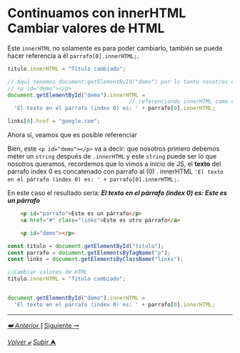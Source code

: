# Continuamos con innerHTML Cambiar valores de HTML

Este `innerHTML` no solamente es para poder cambiarlo, también se puede hacer referencia a él 
`parrafo[0].innerHTML;`.

```js
titulo.innerHTML = "Título cambiado";

// Aquí tenemos document.getElementById("demo") por lo tanto nosotros estaríamos seleccionando 
// <p id="demo"></p>
document.getElementById("demo").innerHTML = 
                                      // referenciando innerHTML como es esta parte
  'El texto en el párrafo (index 0) es: ' + parrafo[0].innerHTML;

links[0].href = "google.com";
```
Ahora sí, veamos que es posible referenciar ` `

Bien, este `<p id="demo"></p>` va a decir: que nosotros primero debemos meter un `string` después de `.innerHTML` y este `string` puede ser lo que nosotros queramos, recordemos que lo vimos a inicio de JS, el **texto** del párrafo index 0 es concatenado con parrafo al (0) . innerHTML `'El texto en el párrafo (index 0) es: ' + parrafo[0].innerHTML;`.

En este caso el resultado sería: ***El texto en el párrafo (index 0) es: Este es un párrafo***

```html
	<p id="parrafo">Este es un párrafo</p>
	<a href="#" class="links">Este es otro párrafo</a>

	<p id="demo"></p>
```
```js
const titulo = document.getElementById("titulo");
const parrafo = document.getElementsByTagName("p");
const links = document.getElementsByClassName("links");

//Cambiar valores de HTML
titulo.innerHTML = "Título cambiado";


document.getElementById("demo").innerHTML = 
  'El texto en el párrafo (index 0) es: ' + parrafo[0].innerHTML;
```


---

[**&#11176;** *Anterior* &#11007;](/JavaScript/TeoriaJSyHTML/003_funciones.md "Funciones y arrays") 
[Siguiente **&#129042;**](/JavaScript/TeoriaJSyHTML/005 "")

[*Volver* **&ldca;**](/JavaScript/TeoriaJSMedio/README.md "Regresar a título") 
[*Subir* **&#11165;**](# "Ir al título")